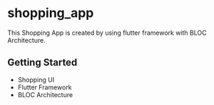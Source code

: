 # shopping_app

This Shopping App is created by using flutter framework with BLOC Architecture.

## Getting Started

- Shopping UI
- Flutter Framework
- BLOC Architecture

